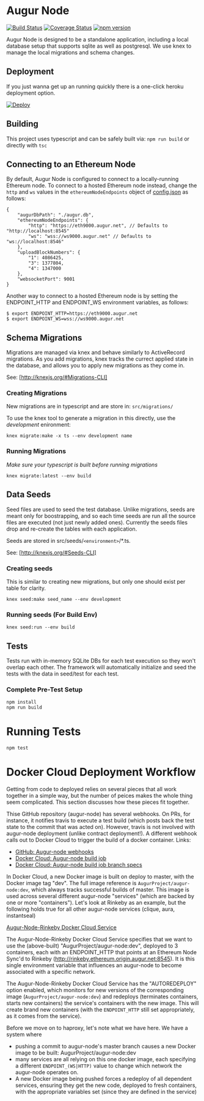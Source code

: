 # Augur Node

[![Build Status](https://travis-ci.org/AugurProject/augur-node.svg)](https://travis-ci.org/AugurProject/augur-node)
[![Coverage Status](https://coveralls.io/repos/AugurProject/augur-node/badge.svg?branch=master&service=github)](https://coveralls.io/github/AugurProject/augur-node?branch=master)
[![npm version](https://badge.fury.io/js/augur-node.svg)](http://badge.fury.io/js/augur-node)

Augur Node is designed to be a standalone application, including a local
database setup that supports sqlite as well as postgresql. We use knex to
manage the local migrations and schema changes.

## Deployment
If you just wanna get up an running quickly there is a one-click heroku deployment option.

[![Deploy](https://www.herokucdn.com/deploy/button.svg)](https://heroku.com/deploy?template=http://github.com/AugurProject/augur-node/tree/feature/3862_heroku&env[ENDPOINT_HTTP]=PUT_YOUR_ENDPOINT_IN_YOUR_CONFIG)

## Building
This project uses typescript and can be safely built via: `npm run build` or directly with `tsc`

## Connecting to an Ethereum Node

By default, Augur Node is configured to connect to a locally-running Ethereum node. To connect to a hosted Ethereum node instead, change the `http` and `ws` values in the `ethereumNodeEndpoints` object of [config.json](https://github.com/AugurProject/augur-node/blob/master/config.json) as follows:

    {
        "augurDbPath": "./augur.db",
        "ethereumNodeEndpoints": {
            "http": "https://eth9000.augur.net", // Defaults to "http://localhost:8545"
            "ws": "wss://ws9000.augur.net" // Defaults to "ws://localhost:8546"
        },
        "uploadBlockNumbers": {
            "1": 4086425,
            "3": 1377804,
            "4": 1347000
        },
        "websocketPort": 9001
    }

Another way to connect to a hosted Ethereum node is by setting the ENDPOINT_HTTP and ENDPOINT_WS environment variables, as follows:

    $ export ENDPOINT_HTTP=https://eth9000.augur.net 
    $ export ENDPOINT_WS=wss://ws9000.augur.net

## Schema Migrations
Migrations are managed via knex and behave similarly to ActiveRecord
migrations. As you add migrations, knex tracks the currect applied state in the
database, and allows you to apply new migrations as they come in.

See: [http://knexjs.org/#Migrations-CLI]

### Creating Migrations
New migrations are in typescript and are store in: ```src/migrations/```

To use the knex tool to generate a migration in this directly, use the *development* enironment:

```
knex migrate:make -x ts --env development name
```

### Running Migrations
*Make sure your typescript is built before running migrations*

```
knex migrate:latest --env build
```

## Data Seeds
Seed files are used to seed the test database. Unlike migrations, seeds are
meant only for boostrapping, and so each time seeds are run all the source
files are executed (not just newly added ones). Currently the seeds files drop
and re-create the tables with each application. 

Seeds are stored in src/seeds/`<environment>`/*.ts.

See: [http://knexjs.org/#Seeds-CLI]

### Creating seeds
This is similar to creating new migrations, but only one should exist per table for clarity.

```
knex seed:make seed_name --env development
```

### Running seeds (For Build Env)

```
knex seed:run --env build
```

## Tests
Tests run with in-memory SQLite DBs for each test execution so they won't
overlap each other. The framework will automatically initialize and seed the
tests with the data in seed/test for each test.

### Complete Pre-Test Setup
```
npm install
npm run build
```

# Running Tests
```
npm test
```


# Docker Cloud Deployment Workflow
Getting from code to deployed relies on several pieces that all work together in a simple way, but the number of peices makes the whole thing seem complicated. This section discusses how these pieces fit together.

Thise GitHub repository (augur-node) has several webhooks. On PRs, for instance, it notifies travis to execute a test build (which posts back the test state to the commit that was acted on). However, travis is not involved with augur-node deployment (unlike contract deployment!). A different webhook calls out to Docker Cloud to trigger the build of a docker container.
Links:
- [GitHub: Augur-node webhooks](https://github.com/AugurProject/augur-node/settings/hooks)
- [Docker Cloud: Augur-node build job](https://cloud.docker.com/app/augurproject/repository/docker/augurproject/augur-node/general)
- [Docker Cloud: Augur-node build job branch specs](https://cloud.docker.com/app/augurproject/repository/docker/augurproject/augur-node/builds/edit)

In Docker Cloud, a new Docker image is built on deploy to master, with the Docker image tag "dev". The full image reference is `AugurProject/augur-node:dev`, which always tracks successful builds of master. This image is used across several different augur-node "services" (which are backed by one or more "containers"). Let's look at Rinkeby as an example, but the following holds true for all other augur-node services (clique, aura, instantseal)

[Augur-Node-Rinkeby Docker Cloud Service](https://cloud.docker.com/app/augurproject/service/5100a824-9b1c-4506-91d0-d84346fb3d3a/general)

The Augur-Node-Rinkeby Docker Cloud Service specifies that we want to use the (above-built) "AugurProject/augur-node:dev", deployed to 3 containers, each with an ENDPOINT_HTTP that points at an Ethereum Node Sync'd to Rinkeby (http://rinkeby.ethereum.origin.augur.net:8545). It is this single environment variable that influences an augur-node to become associated with a specific network.

The Augur-Node-Rinkeby Docker Cloud Service has the "AUTOREDEPLOY" option enabled, which monitors for new versions of the corresponding image (`AugurProject/augur-node:dev`) and redeploys (terminates containers, starts new containers) the service's containers with the new image. This will create brand new containers (with the `ENDPOINT_HTTP` still set appropriately, as it comes from the service). 

Before we move on to haproxy, let's note what we have here. We have a system where
- pushing a commit to augur-node's master branch causes a new Docker image to be built: AugurProject/augur-node:dev
- many services are all relying on this one docker image, each specifying a different `ENDPOINT_(WS|HTTP)` value to change which network the augur-node operates on.
- A new Docker image being pushed forces a redeploy of all dependent services, ensuring they get the new code, deployed to fresh containers, with the appropriate variables set (since they are defined in the service)
